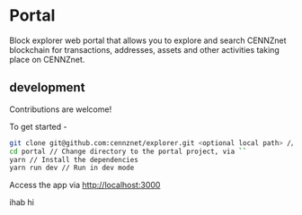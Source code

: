 # Portal

Block explorer web portal that allows you to explore and search CENNZnet blockchain for transactions, addresses, assets and other activities taking place on CENNZnet.

## development

Contributions are welcome!

To get started -

```bash
git clone git@github.com:cennznet/explorer.git <optional local path> // Clone the repo locally
cd portal // Change directory to the portal project, via ``
yarn // Install the dependencies
yarn run dev // Run in dev mode
```
Access the app via [http://localhost:3000](http://localhost:3000)

ihab hi